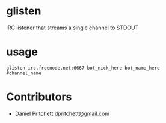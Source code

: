 # glisten

IRC listener that streams a single channel to STDOUT

# usage
`glisten irc.freenode.net:6667 bot_nick_here bot_name_here #channel_name`

# Contributors

* Daniel Pritchett <dpritchett@gmail.com>

